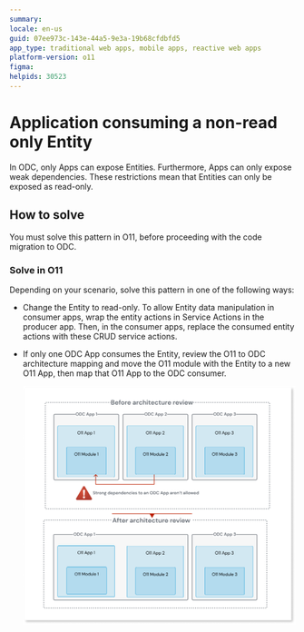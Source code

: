 ```yaml
---
summary: 
locale: en-us
guid: 07ee973c-143e-44a5-9e3a-19b68cfdbfd5
app_type: traditional web apps, mobile apps, reactive web apps
platform-version: o11
figma:
helpids: 30523
---
```

# Application consuming a non-read only Entity

In ODC, only Apps can expose Entities. Furthermore, Apps can only expose weak dependencies.
These restrictions mean that Entities can only be exposed as read-only.

## How to solve

You must solve this pattern in O11, before proceeding with the code migration to ODC.

### Solve in O11

Depending on your scenario, solve this pattern in one of the following ways:

* Change the Entity to read-only. To allow Entity data manipulation in consumer apps, wrap the entity actions in Service Actions in the producer app. Then, in the consumer apps, replace the consumed entity actions with these CRUD service actions.

* If only one ODC App consumes the Entity, review the O11 to ODC architecture mapping and move the O11 module with the Entity to a new O11 App, then map that O11 App to the ODC consumer.

    ![Diagram showing the architecture before and after review. Before: O11 Modules are within O11 Apps, which are within ODC Apps, with strong dependencies. After: O11 Modules are within O11 Apps, which are within ODC Apps, with no strong dependencies.](images/review-arch-consolidate.png "Architecture Review Before and After")
